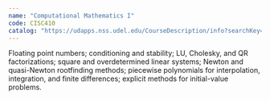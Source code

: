 ```yaml
---
name: "Computational Mathematics I"
code: CISC410
catalog: "https://udapps.nss.udel.edu/CourseDescription/info?searchKey=2020%7cCISC410"
---
```


Floating point numbers; conditioning and stability; LU, Cholesky, and QR factorizations; square and overdetermined linear systems; Newton and quasi-Newton rootfinding methods; piecewise polynomials for interpolation, integration, and finite differences; explicit methods for initial-value problems.